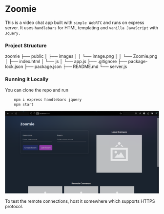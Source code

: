 # Zoomie

This is a video chat app built with `simple WebRTC` and runs on express server. It uses `handlebars` for HTML templating and `vanilla JavaScript` with `Jquery.`

### Project Structure

zoomie
├── public
│ ├── images
│ │ └── image.png
│ │ └── Zoomie.png
│ ├── index.html
│ └── js
│   └── app.js
├── .gitignore
├── package-lock.json
├── package.json
├── README.md
└── server.js

### Running it Locally

You can clone the repo and run
``` 
    npm i express handlebars jquery
    npm start
 ```
<img src='./public/images/Zoomie.png' alt='app screenshot'>

To test the remote connections, host it somewhere which supports HTTPS protocol. 